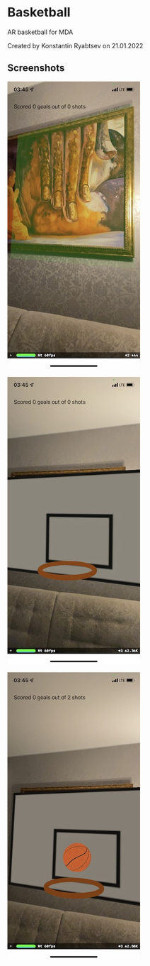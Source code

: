 # Basketball

AR basketball for MDA

Created by Konstantin Ryabtsev on 21.01.2022

## Screenshots

![Screenshot1](https://github.com/Konstantin-Ryabtsev/Basketball/blob/main/Basketball/Screenshots/Screenshot01.jpeg?raw=true)

![Screenshot2](https://github.com/Konstantin-Ryabtsev/Basketball/blob/main/Basketball/Screenshots/Screenshot02.jpeg?raw=true)

![Screenshot3](https://github.com/Konstantin-Ryabtsev/Basketball/blob/main/Basketball/Screenshots/Screenshot03.jpeg?raw=true)

